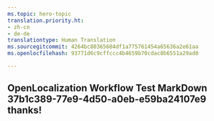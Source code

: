 ```yaml
---
ms.topic: hero-topic
translation.priority.ht:
- zh-cn
- de-de
translationtype: Human Translation
ms.sourcegitcommit: 4264bc80365684df1a775761454a65636a2e61aa
ms.openlocfilehash: 93771d6c9cffccc4b4659b70cdac8b6551a29ad0

---
```

## OpenLocalization Workflow Test MarkDown 37b1c389-77e9-4d50-a0eb-e59ba24107e9 thanks!



<!--HONumber=Sep16_HO1-->


